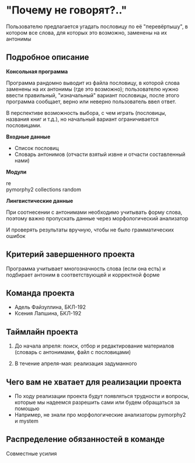 # "Почему не говорят?.."

Пользователю предлагается угадать пословицу по её "перевёртышу", в котором все слова, для которых это возможно, заменены на их антонимы

## Подробное описание

**Консольная программа**

Программа рандомно выводит из файла пословицу, в которой слова заменены на их антонимы (где это возможно); пользователю нужно ввести правильный, "изначальный" вариант пословицы, после этого программа сообщает, верно или неверно пользователь ввел ответ. 

В перспективе возможность выбора, с чем играть (пословицы, названия книг и т.д.), но начальный вариант ограничивается пословицами.

**Входные данные**

- Список пословиц
- Словарь антонимов (отчасти взятый извне и отчасти составленный нами)

**Модули**

re  
pymorphy2
collections
random 

**Лингвистические данные**

При соотнесении с антонимами необходимо учитывать форму слова, поэтому важно пропускать данные через морфологический анализатор

И проверять результаты вручную, чтобы не было грамматических ошибок 

## Критерий завершенного проекта

Программа учитывает многозначность слова (если она есть) и подбирает антоним в соответствующей и корректной форме

## Команда проекта

- Адель Файзуллина, БКЛ-192
- Ксения Лапшина, БКЛ-192

## Таймлайн проекта

1) До начала апреля: поиск, отбор и редактирование материалов (словарь с антонимами, файл с пословицами)

2) В течение апреля-мая: реализация задуманного

## Чего вам не хватает для реализации проекта

- По ходу реализации проекта будут появляться трудности и вопросы, которые мы надеемся разрешить сами или будем обращаться за помощью
- Например, не знали про морфологические анализаторы pymorphy2 и mystem 

## Распределение обязанностей в команде

Совместные усилия
